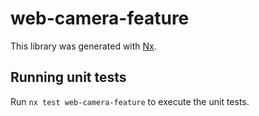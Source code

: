 # web-camera-feature

This library was generated with [Nx](https://nx.dev).

## Running unit tests

Run `nx test web-camera-feature` to execute the unit tests.
